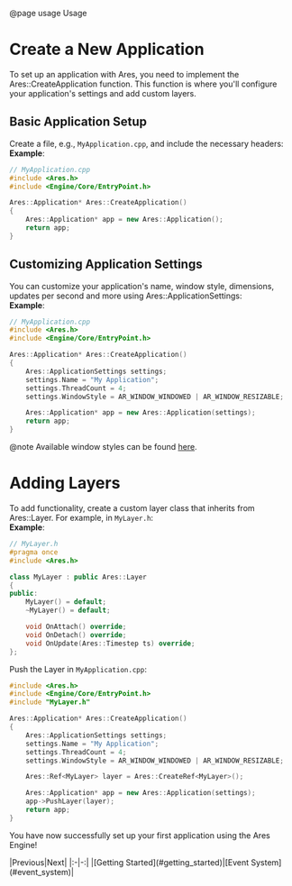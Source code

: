 @page usage Usage
# Create a New Application
To set up an application with Ares, you need to implement the Ares::CreateApplication function. This function is where you'll configure your application's settings and add custom layers.
## Basic Application Setup
Create a file, e.g., `MyApplication.cpp`, and include the necessary headers:
<br>
**Example**:

```cpp
// MyApplication.cpp
#include <Ares.h>
#include <Engine/Core/EntryPoint.h>

Ares::Application* Ares::CreateApplication()
{
	Ares::Application* app = new Ares::Application();
	return app;
}
```
## Customizing Application Settings
You can customize your application's name, window style, dimensions, updates per second and more using Ares::ApplicationSettings:
<br>
**Example**:

```cpp
// MyApplication.cpp
#include <Ares.h>
#include <Engine/Core/EntryPoint.h>

Ares::Application* Ares::CreateApplication()
{
	Ares::ApplicationSettings settings;
	settings.Name = "My Application";
	settings.ThreadCount = 4;
	settings.WindowStyle = AR_WINDOW_WINDOWED | AR_WINDOW_RESIZABLE;

	Ares::Application* app = new Ares::Application(settings);
	return app;
}
```
@note Available window styles can be found [here](#Ares::WindowSettings).
# Adding Layers
To add functionality, create a custom layer class that inherits from Ares::Layer. For example, in `MyLayer.h`:
<br>
**Example**:

```cpp
// MyLayer.h
#pragma once
#include <Ares.h>

class MyLayer : public Ares::Layer
{
public:
	MyLayer() = default;
	~MyLayer() = default;

	void OnAttach() override;
	void OnDetach() override;
	void OnUpdate(Ares::Timestep ts) override;
};
```
Push the Layer in `MyApplication.cpp`:
```cpp
#include <Ares.h>
#include <Engine/Core/EntryPoint.h>
#include "MyLayer.h"

Ares::Application* Ares::CreateApplication()
{
	Ares::ApplicationSettings settings;
	settings.Name = "My Application";
	settings.ThreadCount = 4;
	settings.WindowStyle = AR_WINDOW_WINDOWED | AR_WINDOW_RESIZABLE;

	Ares::Ref<MyLayer> layer = Ares::CreateRef<MyLayer>();

	Ares::Application* app = new Ares::Application(settings);
	app->PushLayer(layer);
	return app;
}
```
You have now successfully set up your first application using the Ares Engine!

<div class="section_buttons">
|Previous|Next|
|:-|-:|
|[Getting Started](#getting_started)|[Event System](#event_system)|
</div>